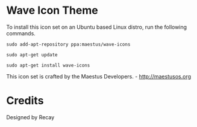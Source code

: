 Wave Icon Theme
=============

To install this icon set on an Ubuntu based Linux distro, run the following commands.

	sudo add-apt-repository ppa:maestus/wave-icons

	sudo apt-get update

	sudo apt-get install wave-icons

This icon set is crafted by the Maestus Developers. - http://maestusos.org

# Credits
Designed by Recay
